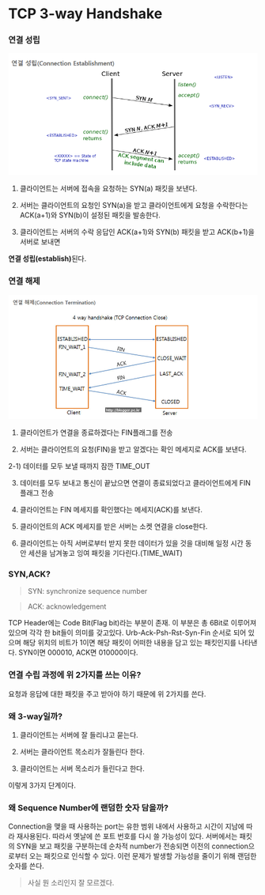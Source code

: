 # TCP 3-way Handshake



### 연결 성립

![image-20200924220632347](TCP_3way_Handshake.assets/image-20200924220632347.png)

1) 클라이언트는 서버에 접속을 요청하는 SYN(a) 패킷을 보낸다.

2) 서버는 클라이언트의 요청인 SYN(a)을 받고 클라이언트에게 요청을 수락한다는 ACK(a+1)와 SYN(b)이 설정된 패킷을 발송한다.

3) 클라이언트는 서버의 수락 응답인 ACK(a+1)와 SYN(b) 패킷을 받고 ACK(b+1)을 서버로 보내면

<b>연결 성립(establish)</b>된다.



### 연결 해제

![image-20200924220839813](TCP_3way_Handshake.assets/image-20200924220839813.png)

1) 클라이언트가 연결을 종료하겠다는 FIN플래그를 전송

2) 서버는 클라이언트의 요청(FIN)을 받고 알겠다는 확인 메세지로 ACK를 보낸다.

2-1) 데이터를 모두 보낼 때까지 잠깐 TIME_OUT

3) 데이터를 모두 보내고 통신이 끝났으면 연결이 종료되었다고 클라이언트에게 FIN 플래그 전송

4) 클라이언트는 FIN 메세지를 확인했다는 메세지(ACK)를 보낸다.

5) 클라이언트의 ACK 메세지를 받은 서버는 소켓 연결을 close한다.

6) 클라이언트는 아직 서버로부터 받지 못한 데이터가 있을 것을 대비해 일정 시간 동안 세션을 남겨놓고 잉여 패킷을 기다린다.(TIME_WAIT)



### SYN,ACK?

> SYN: synchronize sequence number

> ACK: acknowledgement

TCP Header에는 Code Bit(Flag bit)라는 부분이 존재. 이 부분은 총 6Bit로 이루어져 있으며 각각 한 bit들이 의미를 갖고있다. Urb-Ack-Psh-Rst-Syn-Fin 순서로 되어 있으며 해당 위치의 비트가 1이면 해당 패킷이 어떠한 내용을 담고 있는 패킷인지를 나타낸다. SYN이면 000010, ACK면 010000이다.



### 연결 수립 과정에 위 2가지를 쓰는 이유?

요청과 응답에 대한 패킷을 주고 받아야 하기 때문에 위 2가지를 쓴다.



### 왜 3-way일까?

1) 클라이언트는 서버에 잘 들리냐고 묻는다.

2) 서버는 클라이언트 목소리가 잘들린다 한다.

3) 클라이언트는 서버 목소리가 들린다고 한다.

이렇게 3가지 단계이다.



### 왜 Sequence Number에 랜덤한 숫자 담을까?

Connection을 맺을 때 사용하는 port는 유한 범위 내에서 사용하고 시간이 지남에 따라 재사용된다. 따라서 옛날에 쓴 포트 번호를 다시 쓸 가능성이 있다. 서버에서는 패킷의 SYN을 보고 패킷을 구분하는데 순차적 number가 전송되면 이전의 connection으로부터 오는 패킷으로 인식할 수 있다. 이런 문제가 발생할 가능성을 줄이기 위해 랜덤한 숫자를 쓴다.

> 사실 뭔 소리인지 잘 모르겠다.